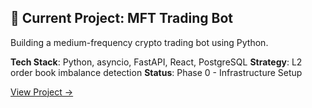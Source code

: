 ## 🤖 Current Project: MFT Trading Bot

Building a medium-frequency crypto trading bot using Python.

**Tech Stack**: Python, asyncio, FastAPI, React, PostgreSQL
**Strategy**: L2 order book imbalance detection
**Status**: Phase 0 - Infrastructure Setup

[View Project →](https://github.com/adamoates/MFT)
